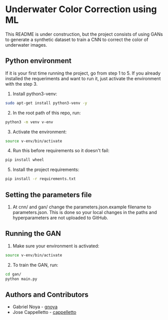 # Underwater Color Correction using ML

This README is under construction, but the project consists of using GANs to generate a synthetic dataset to train a CNN to correct the color of underwater images.

## Python environment

If it is your first time running the project, go from step 1 to 5.
If you already installed the requeriments and want to run it, just activate the environment with the step 3.

1. Install python3-venv:

```bash
sudo apt-get install python3-venv -y
```

2. In the root path of this repo, run:

```bash
python3 -m venv v-env
```

3. Activate the environment:

```bash
source v-env/bin/activate
```

4. Run this before requirements so it doesn't fail:

```bash
pip install wheel
```

5. Install the project requirements:

```bash
pip install -r requirements.txt
```

## Setting the parameters file

1. At cnn/ and gan/ change the parameters.json.example filename to parameters.json. This is done so your local changes in the paths and hyperparameters are not uploaded to GitHub.

## Running the GAN

1. Make sure your environment is activated:

```bash
source v-env/bin/activate
```

2. To train the GAN, run:

```bash
cd gan/
python main.py
```

## Authors and Contributors

- Gabriel Noya - [gnoya](https://github.com/gnoya 'https://github.com/gnoya')
- Jose Cappelletto - [cappelletto](https://github.com/cappelletto 'https://github.com/cappelletto')
